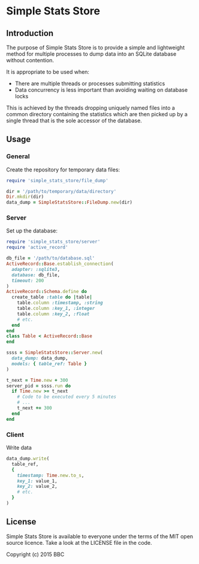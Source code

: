 # Simple Stats Store

## Introduction

The purpose of Simple Stats Store is to provide a simple and lightweight method
for multiple processes to dump data into an SQLite database without contention.

It is appropriate to be used when:

* There are multiple threads or processes submitting statistics
* Data concurrency is less important than avoiding waiting on database locks

This is achieved by the threads dropping uniquely named files into a common
directory containing the statistics which are then picked up by a single thread
that is the sole accessor of the database.

## Usage

### General

Create the repository for temporary data files:

```ruby
require 'simple_stats_store/file_dump'

dir = '/path/to/temporary/data/directory'
Dir.mkdir(dir)
data_dump = SimpleStatsStore::FileDump.new(dir)
```

### Server

Set up the database:

```ruby
require 'simple_stats_store/server'
require 'active_record'

db_file = '/path/to/database.sql'
ActiveRecord::Base.establish_connection(
  adapter: :sqlite3,
  database: db_file,
  timeout: 200
)
ActiveRecord::Schema.define do
  create_table :table do |table|
    table.column :timestamp, :string
    table.column :key_1, :integer
    table.column :key_2, :float
    # etc.
  end
end
class Table < ActiveRecord::Base
end

ssss = SimpleStatsStore::Server.new(
  data_dump: data_dump,
  models: { table_ref: Table }
)

t_next = Time.new + 300
server_pid = ssss.run do
  if Time.new >= t_next
    # Code to be executed every 5 minutes
    # ...
    t_next += 300
  end
end
```

### Client

Write data

```ruby
data_dump.write(
  table_ref,
  {
    timestamp: Time.new.to_s,
    key_1: value_1,
    key_2: value_2,
    # etc.
  }
)
```

## License

Simple Stats Store is available to everyone under the terms of the MIT open source licence. Take a look at the LICENSE file in the code.

Copyright (c) 2015 BBC
